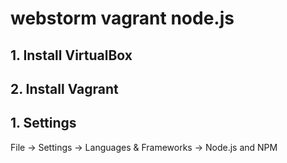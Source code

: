 # webstorm vagrant node.js

## 1. Install VirtualBox

## 2. Install Vagrant

## 1. Settings
File -> Settings -> Languages & Frameworks -> Node.js and NPM

